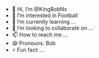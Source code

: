 - 👋 Hi, I’m @KingBobNx
- 👀 I’m interested in Football
- 🌱 I’m currently learning ...
- 💞️ I’m looking to collaborate on ...
- 📫 How to reach me ...
- 😄 Pronouns: Bob
- ⚡ Fun fact: ...

<!---
KingBobNx/KingBobNx is a ✨ special ✨ repository because its `README.md` (this file) appears on your GitHub profile.
You can click the Preview link to take a look at your changes.
--->
